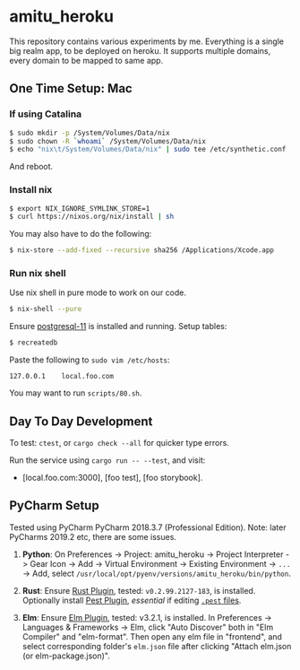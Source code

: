 # amitu_heroku

This repository contains various experiments by me. Everything is a single big realm
app, to be deployed on heroku. It supports multiple domains, every domain to be mapped
to same app.

## One Time Setup: Mac

### If using Catalina

```bash
$ sudo mkdir -p /System/Volumes/Data/nix
$ sudo chown -R `whoami` /System/Volumes/Data/nix
$ echo "nix\t/System/Volumes/Data/nix" | sudo tee /etc/synthetic.conf
```

And reboot.

### Install nix

```bash
$ export NIX_IGNORE_SYMLINK_STORE=1
$ curl https://nixos.org/nix/install | sh
```

You may also have to do the following:

```bash
$ nix-store --add-fixed --recursive sha256 /Applications/Xcode.app
```

### Run nix shell

Use nix shell in pure mode to work on our code.

```bash
$ nix-shell --pure
```

Ensure [postgresql-11] is installed and running. Setup tables:

```bash
$ recreatedb
```

Paste the following to `sudo vim /etc/hosts`:

```hosts
127.0.0.1    local.foo.com
```

You may want to run `scripts/80.sh`.

## Day To Day Development

To test: `ctest`, or `cargo check --all` for quicker type errors.

Run the service using `cargo run -- --test`, and visit:

- [local.foo.com:3000], [foo test], [foo storybook].

## PyCharm Setup

Tested using PyCharm PyCharm 2018.3.7 (Professional Edition). Note: later PyCharms
2019.2 etc, there are some issues.

1. **Python**: On Preferences -> Project: amitu_heroku -> Project Interpreter ->
   Gear Icon -> Add -> Virtual Environment -> Existing Environment -> `...` -> Add,
   select `/usr/local/opt/pyenv/versions/amitu_heroku/bin/python`.

2. **Rust**: Ensure [Rust Plugin], tested: `v0.2.99.2127-183`, is installed. Optionally
   install [Pest Plugin], _essential_ if editing [`.pest` files].

3. **Elm**: Ensure [Elm Plugin], tested: v3.2.1, is installed. In Preferences ->
   Languages & Frameworks -> Elm, click "Auto Discover" both in "Elm Compiler" and
   "elm-format". Then open any elm file in "frontend", and select corresponding
   folder's `elm.json` file after clicking "Attach elm.json (or elm-package.json)".


[autoenv]: https://github.com/Tarrasch/zsh-autoenv
[oh-my-zsh]: https://github.com/robbyrussell/oh-my-zsh
[heroku installer]: https://devcenter.heroku.com/articles/heroku-cli
[heroku-repo]: https://github.com/heroku/heroku-repo
[slug size limit]: https://devcenter.heroku.com/articles/slug-compiler#slug-size
[create a slug]: https://devcenter.heroku.com/articles/platform-api-deploying-slugs
[limit on build time]: https://devcenter.heroku.com/articles/slug-compiler#time-limit
[Buildpack details]: https://devcenter.heroku.com/articles/buildpack-api
[Stack details]: https://devcenter.heroku.com/articles/stack
[Docker with heroku]:
    https://devcenter.heroku.com/articles/build-docker-images-heroku-yml
[Ubuntu 18.04]: https://devcenter.heroku.com/articles/stack-packages
[Rust Plugin]: https://intellij-rust.github.io
[Pest Plugin]: https://plugins.jetbrains.com/plugin/12046-pest
[`.pest` files]: https://pest.rs/book/
[Elm Plugin]: https://plugins.jetbrains.com/plugin/10268-elm/
[local.fifthtry.com:3000]: http://local.fifthtry.com:3000
[local.nunciate.org:3000]: http://local.nunciate.org:3000
[fifthtry test]: http://local.fifthtry.com:3000/test/
[nunciate test]: http://local.nunciate.org:3000/test/
[fifthtry storybook]: http://local.fifthtry.com:3000/storybook/
[nunciate storybook]: http://local.nunciate.org:3000/storybook/
[postgresql-11]: https://postgresapp.com

